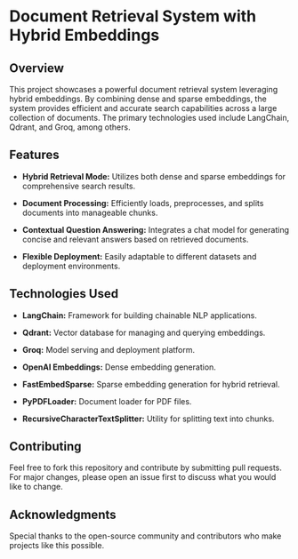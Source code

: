 # Document Retrieval System with Hybrid Embeddings
## Overview
This project showcases a powerful document retrieval system leveraging hybrid embeddings. By combining dense and sparse embeddings, the system provides efficient and accurate search capabilities across a large collection of documents. The primary technologies used include LangChain, Qdrant, and Groq, among others.

## Features
- **Hybrid Retrieval Mode:** Utilizes both dense and sparse embeddings for comprehensive search results.

- **Document Processing:** Efficiently loads, preprocesses, and splits documents into manageable chunks.

- **Contextual Question Answering:** Integrates a chat model for generating concise and relevant answers based on retrieved documents.

- **Flexible Deployment:** Easily adaptable to different datasets and deployment environments.


## Technologies Used
- **LangChain:** Framework for building chainable NLP applications.

- **Qdrant:** Vector database for managing and querying embeddings.

- **Groq:** Model serving and deployment platform.

- **OpenAI Embeddings:** Dense embedding generation.

- **FastEmbedSparse:** Sparse embedding generation for hybrid retrieval.

- **PyPDFLoader:** Document loader for PDF files.

- **RecursiveCharacterTextSplitter:** Utility for splitting text into chunks.

## Contributing
Feel free to fork this repository and contribute by submitting pull requests. For major changes, please open an issue first to discuss what you would like to change.

## Acknowledgments
Special thanks to the open-source community and contributors who make projects like this possible.

